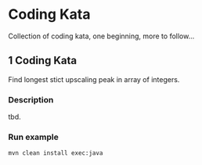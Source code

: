 # Coding Kata
Collection of coding kata, one beginning, more to follow...

## 1 Coding Kata 

Find longest stict upscaling peak in array of integers. 

### Description

tbd.

### Run example

`mvn clean install exec:java`

